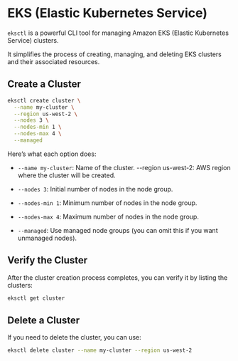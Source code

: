 # EKS (Elastic Kubernetes Service)

`eksctl` is a powerful CLI tool for managing Amazon EKS (Elastic Kubernetes Service) clusters.

It simplifies the process of creating, managing, and deleting EKS clusters and their associated resources.

## Create a Cluster

```sh
eksctl create cluster \
  --name my-cluster \
  --region us-west-2 \
  --nodes 3 \
  --nodes-min 1 \
  --nodes-max 4 \
  --managed
```

Here’s what each option does:

- `--name my-cluster`: Name of the cluster.
  --region us-west-2: AWS region where the cluster will be created.

- `--nodes 3`: Initial number of nodes in the node group.

- `--nodes-min 1`: Minimum number of nodes in the node group.

- `--nodes-max 4`: Maximum number of nodes in the node group.

- `--managed`: Use managed node groups (you can omit this if you want unmanaged nodes).

## Verify the Cluster

After the cluster creation process completes, you can verify it by listing the clusters:

```sh
eksctl get cluster
```

## Delete a Cluster

If you need to delete the cluster, you can use:

```sh
eksctl delete cluster --name my-cluster --region us-west-2
```



